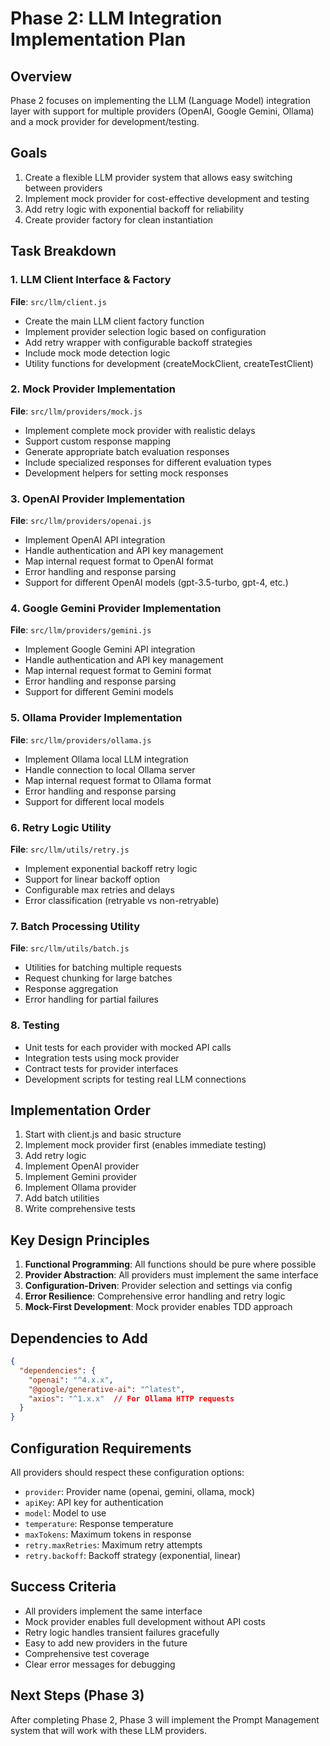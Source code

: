 # Phase 2: LLM Integration Implementation Plan

## Overview
Phase 2 focuses on implementing the LLM (Language Model) integration layer with support for multiple providers (OpenAI, Google Gemini, Ollama) and a mock provider for development/testing.

## Goals
1. Create a flexible LLM provider system that allows easy switching between providers
2. Implement mock provider for cost-effective development and testing
3. Add retry logic with exponential backoff for reliability
4. Create provider factory for clean instantiation

## Task Breakdown

### 1. LLM Client Interface & Factory
**File**: `src/llm/client.js`
- Create the main LLM client factory function
- Implement provider selection logic based on configuration
- Add retry wrapper with configurable backoff strategies
- Include mock mode detection logic
- Utility functions for development (createMockClient, createTestClient)

### 2. Mock Provider Implementation
**File**: `src/llm/providers/mock.js`
- Implement complete mock provider with realistic delays
- Support custom response mapping
- Generate appropriate batch evaluation responses
- Include specialized responses for different evaluation types
- Development helpers for setting mock responses

### 3. OpenAI Provider Implementation  
**File**: `src/llm/providers/openai.js`
- Implement OpenAI API integration
- Handle authentication and API key management
- Map internal request format to OpenAI format
- Error handling and response parsing
- Support for different OpenAI models (gpt-3.5-turbo, gpt-4, etc.)

### 4. Google Gemini Provider Implementation
**File**: `src/llm/providers/gemini.js`
- Implement Google Gemini API integration
- Handle authentication and API key management
- Map internal request format to Gemini format
- Error handling and response parsing
- Support for different Gemini models

### 5. Ollama Provider Implementation
**File**: `src/llm/providers/ollama.js`
- Implement Ollama local LLM integration
- Handle connection to local Ollama server
- Map internal request format to Ollama format
- Error handling and response parsing
- Support for different local models

### 6. Retry Logic Utility
**File**: `src/llm/utils/retry.js`
- Implement exponential backoff retry logic
- Support for linear backoff option
- Configurable max retries and delays
- Error classification (retryable vs non-retryable)

### 7. Batch Processing Utility
**File**: `src/llm/utils/batch.js`
- Utilities for batching multiple requests
- Request chunking for large batches
- Response aggregation
- Error handling for partial failures

### 8. Testing
- Unit tests for each provider with mocked API calls
- Integration tests using mock provider
- Contract tests for provider interfaces
- Development scripts for testing real LLM connections

## Implementation Order
1. Start with client.js and basic structure
2. Implement mock provider first (enables immediate testing)
3. Add retry logic
4. Implement OpenAI provider
5. Implement Gemini provider
6. Implement Ollama provider
7. Add batch utilities
8. Write comprehensive tests

## Key Design Principles
1. **Functional Programming**: All functions should be pure where possible
2. **Provider Abstraction**: All providers must implement the same interface
3. **Configuration-Driven**: Provider selection and settings via config
4. **Error Resilience**: Comprehensive error handling and retry logic
5. **Mock-First Development**: Mock provider enables TDD approach

## Dependencies to Add
```json
{
  "dependencies": {
    "openai": "^4.x.x",
    "@google/generative-ai": "^latest",
    "axios": "^1.x.x"  // For Ollama HTTP requests
  }
}
```

## Configuration Requirements
All providers should respect these configuration options:
- `provider`: Provider name (openai, gemini, ollama, mock)
- `apiKey`: API key for authentication
- `model`: Model to use
- `temperature`: Response temperature
- `maxTokens`: Maximum tokens in response
- `retry.maxRetries`: Maximum retry attempts
- `retry.backoff`: Backoff strategy (exponential, linear)

## Success Criteria
- All providers implement the same interface
- Mock provider enables full development without API costs
- Retry logic handles transient failures gracefully
- Easy to add new providers in the future
- Comprehensive test coverage
- Clear error messages for debugging

## Next Steps (Phase 3)
After completing Phase 2, Phase 3 will implement the Prompt Management system that will work with these LLM providers.